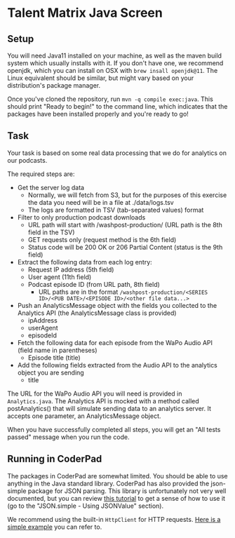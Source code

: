 # Talent Matrix Java Screen
## Setup
You will need Java11 installed on your machine, as well as the maven build system which usually installs with it. If you don't have one, we recommend openjdk, which you can install on OSX with `brew insall openjdk@11`. The Linux equivalent should be similar, but might vary based on your distribution's package manager.

Once you've cloned the repository, run `mvn -q compile exec:java`. This should print "Ready to begin!" to the command line, which indicates that the packages have been installed properly and you're ready to go!

## Task
Your task is based on some real data processing that we do for analytics on our podcasts.

The required steps are:
- Get the server log data
   - Normally, we will fetch from S3, but for the purposes of this exercise the data you need will be in a file at ./data/logs.tsv
   - The logs are formatted in TSV (tab-separated values) format
- Filter to only production podcast downloads
   - URL path will start with /washpost-production/ (URL path is the 8th field in the TSV)
   - GET requests only (request method is the 6th field)
   - Status code will be 200 OK or 206 Partial Content (status is the 9th field)
- Extract the following data from each log entry:
   - Request IP address (5th field)
   - User agent (11th field)
   - Podcast episode ID (from URL path, 8th field)
       - URL paths are in the format `/washpost-production/<SERIES ID>/<PUB DATE>/<EPISODE ID>/<other file data...>`
- Push an AnalyticsMessage object with the fields you collected to the Analytics API (the AnalyticsMessage class is provided)
   - ipAddress
   - userAgent
   - episodeId
- Fetch the following data for each episode from the WaPo Audio API (field name in parentheses)
   - Episode title (title)
- Add the following fields extracted from the Audio API to the analytics object you are sending
   - title

The URL for the WaPo Audio API you will need is provided in `Analytics.java`. The Analytics API is mocked with a method called postAnalytics() that will simulate sending data to an analytics server. It accepts one parameter, an AnalyticsMessage object.

When you have successfully completed all steps, you will get an "All tests passed" message when you run the code.

## Running in CoderPad
The packages in CoderPad are somewhat limited. You should be able to use anything in the Java standard library. CoderPad has also provided the json-simple package for JSON parsing. This library is unfortunately not very well documented, but you can review [this tutorial](https://www.tutorialspoint.com/json_simple/json_simple_quick_guide.htm) to get a sense of how to use it (go to the "JSON.simple - Using JSONValue" section).

We recommend using the built-in `HttpClient` for HTTP requests. [Here is a simple example](https://openjdk.java.net/groups/net/httpclient/recipes.html) you can refer to.

